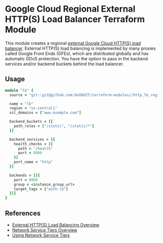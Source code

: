 # Google Cloud Regional External HTTP(S) Load Balancer Terraform Module

This module creates a regional [external Google Cloud HTTP(S) load balancer](https://cloud.google.com/load-balancing/docs/https). External HTTP(S) load balancing is implemented by many proxies called Google Front Ends (GFEs), which are distributed globally and has automatic DDoS protection. You have the option to pass in the backend services and/or backend buckets behind the load balancer.

## Usage

```ruby
module "lb" {
  source = "git::git@github.com:0xGHOZT/terraform-modules//http_lb_regional?ref=v0.28.0"

  name = "lb"
  region = "us-central1"
  ssl_domains = ["www.example.com"]

  backend_buckets = [{
    path_rules = ["/static", "/static/*"]
  }]

  backend_services = [{
    health_checks = [{
      path = "/health"
      port = 8080
    }]
    port_name = "http"
  }]

  backends = [[{
    port = 8080
    group = <instance_group_url>
    target_tags = ["with-lb"]
  }]]
}
```

## References

- [External HTTP(S) Load Balancing Overview](https://cloud.google.com/load-balancing/docs/https)
- [Network Service Tiers Overview](https://cloud.google.com/network-tiers/docs/overview#configuring_standard_tier_for_load_balancing)
- [Using Network Service Tiers](https://cloud.google.com/network-tiers/docs/using-network-service-tiers)
